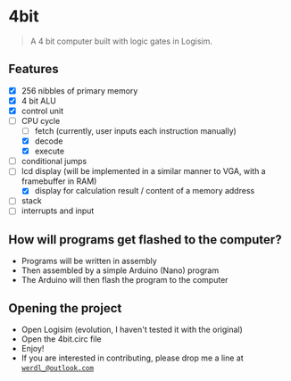 # 4bit
> A 4 bit computer built with logic gates in Logisim.
## Features
- [x] 256 nibbles of primary memory
- [x] 4 bit ALU
- [x] control unit
- [ ] CPU cycle
    - [ ] fetch (currently, user inputs each instruction manually)
    - [x] decode
    - [x] execute
- [ ] conditional jumps
- [ ] lcd display (will be implemented in a similar manner to VGA, with a framebuffer in RAM)
    - [x] display for calculation result / content of a memory address
- [ ] stack
- [ ] interrupts and input
## How will programs get flashed to the computer?
- Programs will be written in assembly
- Then assembled by a simple Arduino (Nano) program
- The Arduino will then flash the program to the computer
## Opening the project
- Open Logisim (evolution, I haven't tested it with the original)
- Open the 4bit.circ file
- Enjoy!
- If you are interested in contributing, please drop me a line at [`werdl_@outlook.com`](mailto:werdl_@outlook.com)
